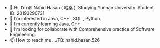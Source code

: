 - 👋 Hi, I’m @ Nahid Hasan ( 哈桑 ). Studying Yunnan University. Student ID: 20193290731 
- 👀 I’m interested in Java, C++ , SQL , Python. 
- 🌱 I’m currently learning Java, C++
- 💞️ I’m looking for collaborate with Comprehensive practice of Software Engineering.
- 📫 How to reach me .../FB: nahid.hasan.526 

<!---
Nahidhasan9/Nahidhasan9 is a ✨ special ✨ repository because its `README.md` (this file) appears on your GitHub profile.
You can click the Preview link to take a look at your changes.
--->
